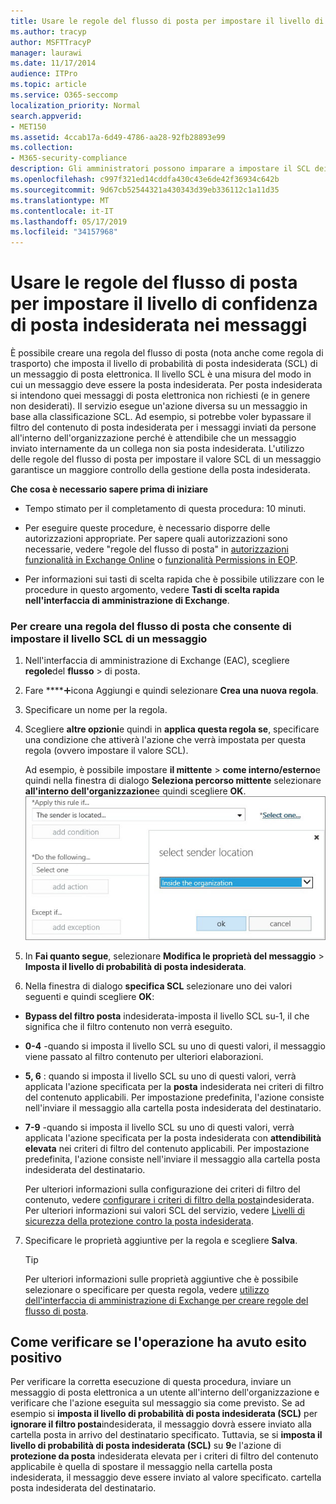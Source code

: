```yaml
---
title: Usare le regole del flusso di posta per impostare il livello di confidenza di posta indesiderata nei messaggi
ms.author: tracyp
author: MSFTTracyP
manager: laurawi
ms.date: 11/17/2014
audience: ITPro
ms.topic: article
ms.service: O365-seccomp
localization_priority: Normal
search.appverid:
- MET150
ms.assetid: 4ccab17a-6d49-4786-aa28-92fb28893e99
ms.collection:
- M365-security-compliance
description: Gli amministratori possono imparare a impostare il SCL dei messaggi in Exchange Online Protection.
ms.openlocfilehash: c997f321ed14cddfa430c43e6de42f36934c642b
ms.sourcegitcommit: 9d67cb52544321a430343d39eb336112c1a11d35
ms.translationtype: MT
ms.contentlocale: it-IT
ms.lasthandoff: 05/17/2019
ms.locfileid: "34157968"
---
```

# <a name="use-mail-flow-rules-to-set-the-spam-confidence-level-scl-in-messages"></a>Usare le regole del flusso di posta per impostare il livello di confidenza di posta indesiderata nei messaggi

È possibile creare una regola del flusso di posta (nota anche come regola di trasporto) che imposta il livello di probabilità di posta indesiderata (SCL) di un messaggio di posta elettronica. Il livello SCL è una misura del modo in cui un messaggio deve essere la posta indesiderata. Per posta indesiderata si intendono quei messaggi di posta elettronica non richiesti (e in genere non desiderati). Il servizio esegue un'azione diversa su un messaggio in base alla classificazione SCL. Ad esempio, si potrebbe voler bypassare il filtro del contenuto di posta indesiderata per i messaggi inviati da persone all'interno dell'organizzazione perché è attendibile che un messaggio inviato internamente da un collega non sia posta indesiderata. L'utilizzo delle regole del flusso di posta per impostare il valore SCL di un messaggio garantisce un maggiore controllo della gestione della posta indesiderata. 
  
 **Che cosa è necessario sapere prima di iniziare**
  
- Tempo stimato per il completamento di questa procedura: 10 minuti.
    
- Per eseguire queste procedure, è necessario disporre delle autorizzazioni appropriate. Per sapere quali autorizzazioni sono necessarie, vedere "regole del flusso di posta" in [autorizzazioni funzionalità in Exchange Online](http://technet.microsoft.com/library/15073ce1-0917-403b-8839-02a2ebc96e16.aspx) o [funzionalità Permissions in EOP](eop/feature-permissions-in-eop.md). 
    
- Per informazioni sui tasti di scelta rapida che è possibile utilizzare con le procedure in questo argomento, vedere **Tasti di scelta rapida nell'interfaccia di amministrazione di Exchange**.
    
### <a name="to-create-a-mail-flow-rule-that-sets-the-scl-of-a-message"></a>Per creare una regola del flusso di posta che consente di impostare il livello SCL di un messaggio

1. Nell'interfaccia di amministrazione di Exchange (EAC), scegliere **regole**del **flusso** \> di posta.
    
2. Fare ****![clic su nuova](media/ITPro-EAC-AddIcon.gif)icona Aggiungi e quindi selezionare **Crea una nuova regola**.
    
3. Specificare un nome per la regola.
    
4. Scegliere **altre opzioni**e quindi in **applica questa regola se**, specificare una condizione che attiverà l'azione che verrà impostata per questa regola (ovvero impostare il valore SCL).
    
    Ad esempio, è possibile impostare **il mittente** \> **come interno/esterno**e quindi nella finestra di dialogo **Seleziona percorso mittente** selezionare **all'interno dell'organizzazione**e quindi scegliere **OK**.<br/>
    ![Seleziona la località del mittente](media/EOP-ETR-SetSCL-1.jpg)
  
5. In **Fai quanto segue**, selezionare **Modifica le proprietà del messaggio** \> **Imposta il livello di probabilità di posta indesiderata**.
  
6. Nella finestra di dialogo **specifica SCL** selezionare uno dei valori seguenti e quindi scegliere **OK**:
    
  - **Bypass del filtro posta** indesiderata-imposta il livello SCL su-1, il che significa che il filtro contenuto non verrà eseguito. 
    
  - **0-4** -quando si imposta il livello SCL su uno di questi valori, il messaggio viene passato al filtro contenuto per ulteriori elaborazioni. 
    
  - **5, 6** : quando si imposta il livello SCL su uno di questi valori, verrà applicata l'azione specificata per la **posta** indesiderata nei criteri di filtro del contenuto applicabili. Per impostazione predefinita, l'azione consiste nell'inviare il messaggio alla cartella posta indesiderata del destinatario. 
    
  - **7-9** -quando si imposta il livello SCL su uno di questi valori, verrà applicata l'azione specificata per la posta indesiderata con **attendibilità elevata** nei criteri di filtro del contenuto applicabili. Per impostazione predefinita, l'azione consiste nell'inviare il messaggio alla cartella posta indesiderata del destinatario. 
    
    Per ulteriori informazioni sulla configurazione dei criteri di filtro del contenuto, vedere [configurare i criteri di filtro della posta](configure-your-spam-filter-policies.md)indesiderata. Per ulteriori informazioni sui valori SCL del servizio, vedere [Livelli di sicurezza della protezione contro la posta indesiderata](spam-confidence-levels.md).
    
7. Specificare le proprietà aggiuntive per la regola e scegliere **Salva**.
    
    > [!TIP]
    > Per ulteriori informazioni sulle proprietà aggiuntive che è possibile selezionare o specificare per questa regola, vedere [utilizzo dell'interfaccia di amministrazione di Exchange per creare regole del flusso di posta](https://docs.microsoft.com/Exchange/policy-and-compliance/mail-flow-rules/mail-flow-rule-procedures#use-the-eac-to-create-mail-flow-rules). 
  
## <a name="how-do-you-know-this-worked"></a>Come verificare se l'operazione ha avuto esito positivo

Per verificare la corretta esecuzione di questa procedura, inviare un messaggio di posta elettronica a un utente all'interno dell'organizzazione e verificare che l'azione eseguita sul messaggio sia come previsto. Se ad esempio si **imposta il livello di probabilità di posta indesiderata (SCL)** per **ignorare il filtro posta**indesiderata, il messaggio dovrà essere inviato alla cartella posta in arrivo del destinatario specificato. Tuttavia, se si **imposta il livello di probabilità di posta indesiderata (SCL)** su **9**e l'azione di **protezione da posta** indesiderata elevata per i criteri di filtro del contenuto applicabile è quella di spostare il messaggio nella cartella posta indesiderata, il messaggio deve essere inviato al valore specificato. cartella posta indesiderata del destinatario. 
  

